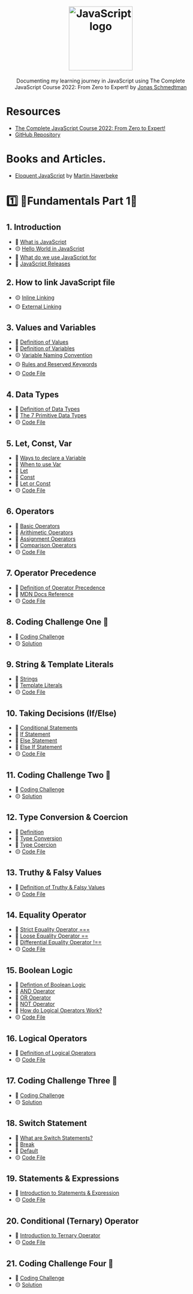 <h1 align="center">
 <img src="https://user-images.githubusercontent.com/62628408/167905373-02d9fa6c-e4a0-4023-9e51-6c8bcf98a085.png" width="170px" alt="JavaScript logo">
  
</h1>

<p align="center">Documenting my learning journey in JavaScript using The Complete JavaScript Course 2022: From Zero to Expert! by <a href="https://github.com/jonasschmedtmann">Jonas Schmedtman</a></p>

# Resources

- <a href="https://www.udemy.com/course/the-complete-javascript-course/">The Complete JavaScript Course 2022: From Zero to Expert!</a>
- <a href="https://github.com/jonasschmedtmann/complete-javascript-course">GitHub Repository</a>

# Books and Articles.

- <a href="https://eloquentjavascript.net/">Eloquent JavaScript</a> by <a href="https://twitter.com/MarijnJH?ref_src=twsrc%5Egoogle%7Ctwcamp%5Eserp%7Ctwgr%5Eauthor">Martin Haverbeke</a>

# 1️⃣ 🔸Fundamentals Part 1🔸

## 1. Introduction

- 📄 [What is JavaScript](https://github.com/Mount-Blanc/Learn-JavaScript/tree/main/01-Fundamentals-Part-1/00_introduction#what-is-javascript)
- 🟡 [Hello World in JavaScript](https://github.com/Mount-Blanc/Learn-JavaScript/blob/main/01-Fundamentals-Part-1/01_hello_world/Hello_world.js)
- 📄 [What do we use JavaScript for](https://github.com/Mount-Blanc/Learn-JavaScript/tree/main/01-Fundamentals-Part-1/01_hello_world#what-do-we-use-javascript-for)
- 📄 [JavaScript Releases](https://github.com/Mount-Blanc/Learn-JavaScript/tree/main/01-Fundamentals-Part-1/01_hello_world#javascript-releases)

## 2. How to link JavaScript file

- 🟡 [Inline Linking]()
- 🟡 [External Linking]()

## 3. Values and Variables

- 📄 [Definition of Values]()
- 📄 [Definition of Variables]()
- 🟡 [Variable Naming Convention]()
- 🟡 [Rules and Reserved Keywords]()
- 🟡 [Code File]()

## 4. Data Types

- 📄 [Definition of Data Types]()
- 📄 [The 7 Primitive Data Types]()
- 🟡 [Code File]()

## 5. Let, Const, Var

- 📄 [Ways to declare a Variable]()
- 📄 [When to use Var]()
- 📄 [Let]()
- 📄 [Const]()
- 📄 [Let or Const]()
- 🟡 [Code File]()

## 6. Operators

- 📄 [Basic Operators]()
- 📄 [Arithimetic Operators]()
- 📄 [Assignment Operators]()
- 📄 [Comparison Operators]()
- 🟡 [Code File]()

## 7. Operator Precedence

- 📄 [Definition of Operator Precedence]()
- 🔗 [MDN Docs Reference]()
- 🟡 [Code File]()

## 8. Coding Challenge One 🎉

- 📄 [Coding Challenge]()
- 🟡 [Solution]()

## 9. String & Template Literals

- 📄 [Strings]()
- 📄 [Template Literals]()
- 🟡 [Code File]()

## 10. Taking Decisions (If/Else)

- 📄 [Conditional Statements]()
- 📄 [If Statement]()
- 📄 [Else Statement]()
- 📄 [Else If Statement]()
- 🟡 [Code File]()

## 11. Coding Challenge Two 🎉

- 📄 [Coding Challenge]()
- 🟡 [Solution]()

## 12. Type Conversion & Coercion

- 📄 [Definition]()
- 📄 [Type Conversion]()
- 📄 [Type Coercion]()
- 🟡 [Code File]()

## 13. Truthy & Falsy Values

- 📄 [Definition of Truthy & Falsy Values]()
- 🟡 [Code File]()

## 14. Equality Operator

- 📄 [Strict Equality Operator ===]()
- 📄 [Loose Equality Operator ==]()
- 📄 [Differential Equality Operator !==]()
- 🟡 [Code File]()

## 15. Boolean Logic

- 📄 [Defintion of Boolean Logic]()
- 📄 [AND Operator]()
- 📄 [OR Operator]()
- 📄 [NOT Operator]()
- 📄 [How do Logical Operators Work?]()
- 🟡 [Code File]()

## 16. Logical Operators

- 📄 [Definition of Logical Operators]()
- 🟡 [Code File]()

## 17. Coding Challenge Three 🎉

- 📄 [Coding Challenge]()
- 🟡 [Solution]()

## 18. Switch Statement

- 📄 [What are Switch Statements?]()
- 📄 [Break]()
- 📄 [Default]()
- 🟡 [Code File]()

## 19. Statements & Expressions

- 📄 [Introduction to Statements & Expression]()
- 🟡 [Code File]()

## 20. Conditional (Ternary) Operator

- 📄 [Introduction to Ternary Operator]()
- 🟡 [Code File]()

## 21. Coding Challenge Four 🎉

- 📄 [Coding Challenge]()
- 🟡 [Solution]()
